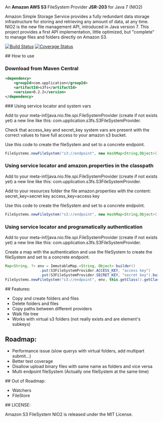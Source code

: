 An **Amazon AWS S3** FileSystem Provider **JSR-203** for Java 7 (NIO2)

Amazon Simple Storage Service provides a fully redundant data storage infrastructure for storing and retrieving any amount of data, at any time.
NIO2 is the new file management API, introduced in Java version 7. 
This project provides a first API implementation, little optimized, but "complete" to manage files and folders directly on Amazon S3.

[![Build Status](https://travis-ci.org/Upplication/Amazon-S3-FileSystem-NIO2.png)](https://travis-ci.org/Upplication/Amazon-S3-FileSystem-NIO2) [![Coverage Status](https://coveralls.io/repos/Upplication/Amazon-S3-FileSystem-NIO2/badge.png?branch=master)](https://coveralls.io/r/Upplication/Amazon-S3-FileSystem-NIO2?branch=master)

## How to use

### Download from Maven Central

```XML
<dependency>
	<groupId>com.upplication</groupId>
	<artifactId>s3fs</artifactId>
	<version>0.2.2</version>
</dependency>
```

### Using service locator and system vars

Add to your meta-inf/java.nio.file.spi.FileSystemProvider (create if not exists yet) a new line like this: com.upplication.s3fs.S3FileSystemProvider.

Check that access_key and secret_key system vars are present with the correct values to have full access to your amazon s3 bucket.

Use this code to create the fileSystem and set to a concrete endpoint.

```java
FileSystems.newFileSystem("s3://endpoint", new HashMap<String,Object>(), this.getClass().getClassLoader()); 
```

### Using service locator and amazon.properties in the classpath

Add to your meta-inf/java.nio.file.spi.FileSystemProvider (create if not exists yet) a new line like this: com.upplication.s3fs.S3FileSystemProvider.

Add to your resources folder the file amazon.properties with the content:
secret_key=secret key
access_key=access key

Use this code to create the fileSystem and set to a concrete endpoint.

```java
FileSystems.newFileSystem("s3://endpoint", new HashMap<String,Object>(), this.getClass().getClassLoader()); 
```

### Using service locator and programatically authentication

Add to your meta-inf/java.nio.file.spi.FileSystemProvider (create if not exists yet) a new line like this: com.upplication.s3fs.S3FileSystemProvider.

Create a map with the authentication and use the fileSystem to create the fileSystem and set to a concrete endpoint.
```java
Map<String, ?> env = ImmutableMap.<String, Object> builder()
				.put(S3FileSystemProvider.ACCESS_KEY, "access key")
				.put(S3FileSystemProvider.SECRET_KEY, "secret key").build()
FileSystems.newFileSystem("s3://endpoint", env, this.getClass().getClassLoader()); 
```


## Features:

* Copy and create folders and files
* Delete folders and files
* Copy paths between different providers
* Walk file tree
* Works with virtual s3 folders (not really exists and are element's subkeys)

## Roadmap:

* Performance issue (slow querys with virtual folders, add multipart submit...)
* Better test coverage
* Disallow upload binary files with same name as folders and vice versa
* Multi endpoint fileSystem (Actually one fileSystem at the same time)

## Out of Roadmap:

* Watchers
* FileStore

## LICENSE:

Amazon S3 FileSystem NIO2 is released under the MIT License.
